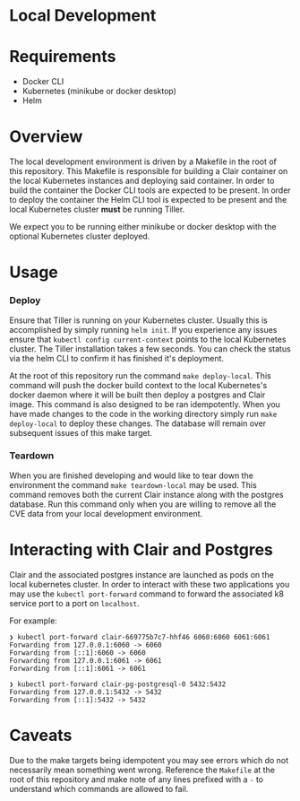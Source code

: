 # Local Development

# Requirements

* Docker CLI
* Kubernetes (minikube or docker desktop)
* Helm 

# Overview 

The local development environment is driven by a Makefile in the root of this repository. 
This Makefile is responsible for building a Clair container on the local Kubernetes instances and deploying said container.
In order to build the container the Docker CLI tools are expected to be present.
In order to deploy the container the Helm CLI tool is expected to be present and the local Kubernetes cluster **must** be running Tiller. 

We expect you to be running either minikube or docker desktop with the optional Kubernetes cluster deployed. 

# Usage

### Deploy

Ensure that Tiller is running on your Kubernetes cluster. Usually this is accomplished by simply running `helm init`.
If you experience any issues ensure that `kubectl config current-context` points to the local Kubernetes cluster.
The Tiller installation takes a few seconds. You can check the status via the helm CLI to confirm it has finished it's deployment.

At the root of this repository run the command `make deploy-local`. 
This command will push the docker build context to the local Kubernetes's docker daemon where it will be built then deploy a postgres and Clair image.
This command is also designed to be ran idempotently.
When you have made changes to the code in the working directory simply run `make deploy-local` to deploy these changes.
The database will remain over subsequent issues of this make target. 

### Teardown

When you are finished developing and would like to tear down the environment the command `make teardown-local` may be used.
This command removes both the current Clair instance along with the postgres database.
Run this command only when you are willing to remove all the CVE data from your local development environment.

# Interacting with Clair and Postgres

Clair and the associated postgres instance are launched as pods on the local kubernetes cluster. 
In order to interact with these two applications you may use the `kubectl port-forward` command to forward the associated k8 service port to a port on `localhost`.

For example:
```
❯ kubectl port-forward clair-669775b7c7-hhf46 6060:6060 6061:6061
Forwarding from 127.0.0.1:6060 -> 6060
Forwarding from [::1]:6060 -> 6060
Forwarding from 127.0.0.1:6061 -> 6061
Forwarding from [::1]:6061 -> 6061

❯ kubectl port-forward clair-pg-postgresql-0 5432:5432
Forwarding from 127.0.0.1:5432 -> 5432
Forwarding from [::1]:5432 -> 5432
```

# Caveats

Due to the make targets being idempotent you may see errors which do not necessarily mean something went wrong.
Reference the `Makefile` at the root of this repository and make note of any lines prefixed with a `-` to understand which commands are allowed to fail.

